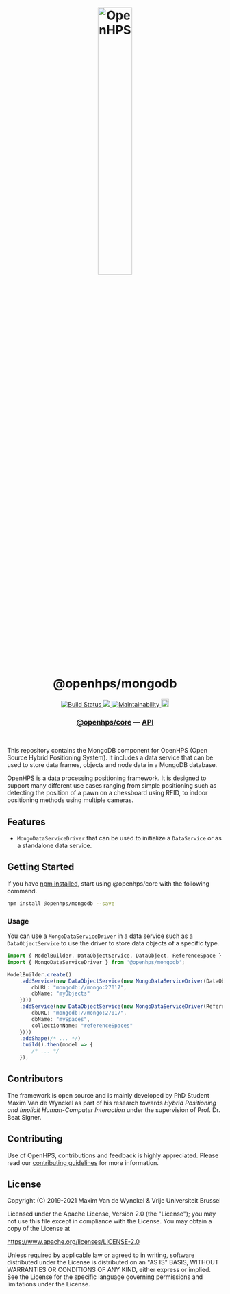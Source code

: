 <h1 align="center">
  <img alt="OpenHPS" src="https://openhps.org/images/logo_text-512.png" width="40%" /><br />
  @openhps/mongodb
</h1>
<p align="center">
    <a href="https://github.com/OpenHPS/openhps-mongodb/actions/workflows/main.yml" target="_blank">
        <img alt="Build Status" src="https://github.com/OpenHPS/openhps-mongodb/actions/workflows/main.yml/badge.svg">
    </a>
    <a href="https://codecov.io/gh/OpenHPS/openhps-mongodb">
        <img src="https://codecov.io/gh/OpenHPS/openhps-mongodb/branch/master/graph/badge.svg"/>
    </a>
    <a href="https://codeclimate.com/github/OpenHPS/openhps-mongodb/" target="_blank">
        <img alt="Maintainability" src="https://img.shields.io/codeclimate/maintainability/OpenHPS/openhps-mongodb">
    </a>
    <a href="https://badge.fury.io/js/@openhps%2Fmongodb">
        <img src="https://badge.fury.io/js/@openhps%2Fmongodb.svg" alt="npm version" height="18">
    </a>
</p>

<h3 align="center">
    <a href="https://github.com/OpenHPS/openhps-core">@openhps/core</a> &mdash; <a href="https://openhps.org/docs/mongodb">API</a>
</h3>

<br />

This repository contains the MongoDB component for OpenHPS (Open Source Hybrid Positioning System). It includes a data service that can be used to store data frames, objects and node data in a MongoDB database.

OpenHPS is a data processing positioning framework. It is designed to support many different use cases ranging from simple positioning such as detecting the position of a pawn on a chessboard using RFID, to indoor positioning methods using multiple cameras.

## Features
- ```MongoDataServiceDriver``` that can be used to initialize a ```DataService``` or as a standalone data service.

## Getting Started
If you have [npm installed](https://www.npmjs.com/get-npm), start using @openhps/core with the following command.
```bash
npm install @openhps/mongodb --save
```

### Usage
You can use a ```MongoDataServiceDriver``` in a data service such as a ```DataObjectService``` to
use the driver to store data objects of a specific type.

```typescript
import { ModelBuilder, DataObjectService, DataObject, ReferenceSpace } from '@openhps/core';
import { MongoDataServiceDriver } from '@openhps/mongodb';

ModelBuilder.create()
    .addService(new DataObjectService(new MongoDataServiceDriver(DataObject, {
        dbURL: "mongodb://mongo:27017",
        dbName: "myObjects"
    })))
    .addService(new DataObjectService(new MongoDataServiceDriver(ReferenceSpace, {
        dbURL: "mongodb://mongo:27017",
        dbName: "mySpaces",
        collectionName: "referenceSpaces"
    })))
    .addShape(/* ... */)
    .build().then(model => {
        /* ... */
    });
```

## Contributors
The framework is open source and is mainly developed by PhD Student Maxim Van de Wynckel as part of his research towards *Hybrid Positioning and Implicit Human-Computer Interaction* under the supervision of Prof. Dr. Beat Signer.

## Contributing
Use of OpenHPS, contributions and feedback is highly appreciated. Please read our [contributing guidelines](CONTRIBUTING.md) for more information.

## License
Copyright (C) 2019-2021 Maxim Van de Wynckel & Vrije Universiteit Brussel

Licensed under the Apache License, Version 2.0 (the "License"); you may not use this file except in compliance with the License. You may obtain a copy of the License at

https://www.apache.org/licenses/LICENSE-2.0

Unless required by applicable law or agreed to in writing, software distributed under the License is distributed on an "AS IS" BASIS, WITHOUT WARRANTIES OR CONDITIONS OF ANY KIND, either express or implied. See the License for the specific language governing permissions and limitations under the License.